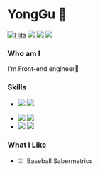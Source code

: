 <!-- ![header](https://capsule-render.vercel.app/api?type=soft&color=_000000&height=100&section=header&text=YongGu&fontColor=C30452&fontAlign=18&fontSize=70&animation=twinkling) -->

# YongGu 🤔
[![Hits](https://hits.seeyoufarm.com/api/count/incr/badge.svg?url=https%3A%2F%2Fgithub.com%2Fpsy-g%2Fhit-counter&count_bg=%23000000&title_bg=%23C30452&icon=&icon_color=%23E7E7E7&title=hits&edge_flat=false)](https://hits.seeyoufarm.com)
<a href="https://wonderfulharu.tistory.com/" target="_blank">
  <img src="https://img.shields.io/badge/Blog-C30452?style=flat-square&logo=Houzz&logoColor=fafafa"/>
</a>
<a href="mailto:psykyg@gmail.com" target="_blank">
  <img src="https://img.shields.io/badge/Email-30A9DE?style=flat-square&logo=Gmail&logoColor=fafafa"/>
</a>
<a href="https://github.com/psy-g/" target="_blank">
  <img src="https://img.shields.io/badge/Github-008c9e?style=flat-square&logo=Github&logoColor=fafafa"/>
</a>

### Who am I
I'm Front-end engineer🎅
<!-- - 🌱 &nbsp;I’m currently learning `JavaScript`, `Algorithm` -->
<!-- - 🎓 &nbsp;I majored in Business & Information System -->

### Skills
- <img src="https://img.shields.io/badge/React-3766AB?style=flat-square&logo=React&logoColor=white"/> <img src="https://img.shields.io/badge/native-%2320232a.svg?style=flat-square&logo=Android&logoColor=white">
<!--  <img src="https://img.shields.io/badge/css-47b8e0?style=flat-square&logo=CSS3&logoColor=white"/> -->
<!-- - <img src="https://img.shields.io/badge/JavaScript-F7DF1E?style=flat-square&logo=JavaScript&logoColor=white"/>  -->
<!-- - <img src="https://img.shields.io/badge/Next.js-000000?style=flat-square&logo=Next.js&logoColor=white"/> -->
- <img src="https://img.shields.io/badge/JavaScript-F7DF1E?style=flat-square&logo=JavaScript&logoColor=white"/> <img src="https://img.shields.io/badge/TypeScript-3178C6?style=flat-square&logo=TypeScript&logoColor=white"/>
- <img src="https://img.shields.io/badge/MySQL-4479A1?style=flat-square&logo=MySQL&logoColor=white"/> <img src="https://img.shields.io/badge/aws-232F3E?style=flat-square&logo=AmazonAWS&logoColor=white"/>
<!-- <img src="https://img.shields.io/badge/Git-F05032?style=flat-square&logo=Git&logoColor=white"/>   -->

### What I Like
- ⚾ &nbsp;Baseball Sabermetrics
<!-- - 🎥 &nbsp;Drama -->

<!-- <h3 align="left">💪&nbsp;&nbsp;Skills</h3>
<p align="left">
  <img src="https://img.shields.io/badge/React-3766AB?style=flat-square&logo=React&logoColor=white"/>
  <img src="https://img.shields.io/badge/css-47b8e0?style=flat-square&logo=CSS3&logoColor=white"/>
  <img src="https://img.shields.io/badge/Next.js-000000?style=flat-square&logo=Next.js&logoColor=white"/>
  <br/>
  <img src="https://img.shields.io/badge/MySQL-4479A1?style=flat-square&logo=MySQL&logoColor=white"/>
  <img src="https://img.shields.io/badge/aws-232F3E?style=flat-square&logo=AmazonAWS&logoColor=white"/>
  <img src="https://img.shields.io/badge/Git-F05032?style=flat-square&logo=Git&logoColor=white"/>  
  <br/>
  <img src="https://img.shields.io/badge/JavaScript-F7DF1E?style=flat-square&logo=JavaScript&logoColor=white"/>
  <img src="https://img.shields.io/badge/TypeScript-3178C6?style=flat-square&logo=TypeScript&logoColor=white"/>
</p> -->

<!-- <h3 align="left">🤖&nbsp;&nbsp;Me</h3>
<p align="left">
  <a href="https://wonderfulharu.tistory.com/" target="_blank">
    <img src="https://img.shields.io/badge/Blog-C30452?style=flat-square&logo=Houzz&logoColor=fafafa"/>
  </a>
  <a href="mailto:psykyg@gmail.com" target="_blank">
    <img src="https://img.shields.io/badge/Email-30A9DE?style=flat-square&logo=Gmail&logoColor=fafafa"/>
  </a>
  <a href="https://github.com/psy-g/" target="_blank">
    <img src="https://img.shields.io/badge/Github-008c9e?style=flat-square&logo=Github&logoColor=fafafa"/>
  </a>  
</p> -->

<!-- [![Hits](https://hits.seeyoufarm.com/api/count/incr/badge.svg?url=https%3A%2F%2Fgithub.com%2Fpsy-g%2Fhit-counter&count_bg=%23000000&title_bg=%23C30452&icon=&icon_color=%23E7E7E7&title=hits&edge_flat=false)](https://hits.seeyoufarm.com) -->


<!--
**psy-g/psy-g** is a ✨ _special_ ✨ repository because its `README.md` (this file) appears on your GitHub profile.

Here are some ideas to get you started:

- 🔭 I’m currently working on ...
- 🌱 I’m currently learning ...
- 👯 I’m looking to collaborate on ...
- 🤔 I’m looking for help with ...
- 💬 Ask me about ...
- 📫 How to reach me: ...
- 😄 Pronouns: ...
- ⚡ Fun fact: ...
-->
